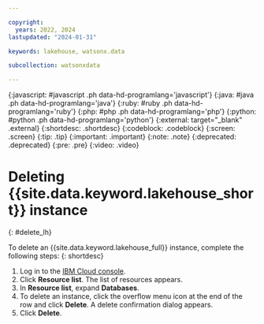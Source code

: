 ```yaml
---

copyright:
  years: 2022, 2024
lastupdated: "2024-01-31"

keywords: lakehouse, watsonx.data

subcollection: watsonxdata

---
```


{:javascript: #javascript .ph data-hd-programlang='javascript'}
{:java: #java .ph data-hd-programlang='java'}
{:ruby: #ruby .ph data-hd-programlang='ruby'}
{:php: #php .ph data-hd-programlang='php'}
{:python: #python .ph data-hd-programlang='python'}
{:external: target="_blank" .external}
{:shortdesc: .shortdesc}
{:codeblock: .codeblock}
{:screen: .screen}
{:tip: .tip}
{:important: .important}
{:note: .note}
{:deprecated: .deprecated}
{:pre: .pre}
{:video: .video}

# Deleting {{site.data.keyword.lakehouse_short}} instance
{: #delete_lh}

To delete an {{site.data.keyword.lakehouse_full}} instance, complete the following steps:
{: shortdesc}

1. Log in to the [IBM Cloud console](http://test.cloud.ibm.com/).
1. Click **Resource list**. The list of resources appears.
3. In **Resource list**, expand **Databases**.
4. To delete an instance, click the overflow menu icon at the end of the row and click **Delete**. A delete confirmation dialog appears.
5. Click **Delete**.
